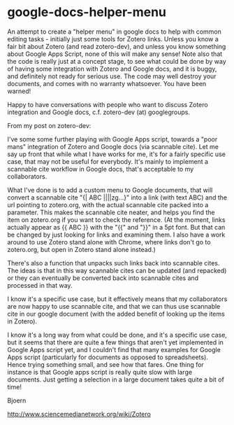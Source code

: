 google-docs-helper-menu
=======================

An attempt to create a "helper menu" in google docs to help with common editing tasks - initially just some tools for Zotero links. Unless you know a fair bit about Zotero (and read zotero-dev), and unless you know something about Google Apps Script, none of this will make any sense! Note also that the code is really just at a concept stage, to see what could be done by way of having some integration with Zotero and Google docs, and it is buggy, and definitely not ready for serious use. The code may well destroy your documents, and comes with no warranty whatsoever. You have been warned! 

Happy to have conversations with people who want to discuss Zotero integration and Google docs, c.f. zotero-dev (at) googlegroups.

From my post on zotero-dev: 

I've some some further playing with Google Apps script, towards a "poor mans" integration of Zotero and Google docs (via scannable cite). Let me say up front that while what I have works for me, it's for a fairly specific use case, that may not be useful for everybody. It's mainly to implement a scannable cite workflow in Google docs, that's acceptable to my collaborators.

What I've done is to add a custom menu to Google documents, that will convert a scannable cite "{| ABC ||||zg...}" into a link (with text ABC) and the url pointing to zotero.org, with the actual scannable cite packed into a parameter. This makes the scannable cite neater, and helps you find the item on zotero.org if you want to check the reference.  (At the moment, links actually appear as {{ ABC }} with the "{{" and "}}" in a 5pt font. But that can be changed by just looking for links and examining them. I also have a work around to use Zotero stand alone with Chrome, where links don't go to zotero.org, but open in Zotero stand alone instead.)

There's also a function that unpacks such links back into scannable cites. The ideas is that in this way scannable cites can be updated (and repacked) or they can eventually be converted back into scannable cites and processed in that way.

I know it's a specific use case, but it effectively means that my collaborators are now happy to use scannable cite, and that we can thus use scannable cite in our google document (with the added benefit of looking up the items in Zotero). 

I know it's a long way from what could be done, and it's a specific use case, but it seems that there are quite a few things that aren't yet implemented in Google Apps script yet, and I couldn't find that many examples for Google Apps script (particularly for documents as opposed to spreadsheets). Hence trying something small, and see how that fares. One thing for instance is that Google apps script is really quite slow with large documents. Just getting a selection in a large document takes quite a bit of time!

Bjoern

http://www.sciencemedianetwork.org/wiki/Zotero
